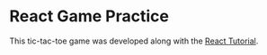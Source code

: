 # React Game Practice

This tic-tac-toe game was developed along with the [React Tutorial](https://reactjs.org/tutorial/tutorial.html#setup-option-2-local-development-environment).
